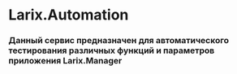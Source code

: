 <h1>Larix.Automation</h1>

<h3>
    <p>
        Данный сервис предназначен для автоматического тестирования различных функций и параметров приложения Larix.Manager
    </p>
</h3>

[//]: # (<h2>Версии и изменения</h2>)

[//]: # ()
[//]: # (<h3>)